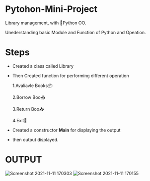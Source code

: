 # Pytohon-Mini-Project
Library management, with 🐍Python OO.

Unederstanding basic Module and Function of Python and Opeation.

# Steps
- Created a class called Library
- Then Created function for performing different operation

  1.Avaliavle Books📦
  
  2.Borrow Boo📤
  
  3.Return Boo📥
  
  4.Exit💈
- Created a constructor __Main__ for displaying the output
- then output displayed.

# OUTPUT
![Screenshot 2021-11-11 170303](https://user-images.githubusercontent.com/58380201/141291347-d60124ac-42a2-4c9a-8b00-f36a4b609d4a.png)
![Screenshot 2021-11-11 170155](https://user-images.githubusercontent.com/58380201/141291360-9fcbe614-dee8-4c0d-b565-7b80f30f90c5.png)

